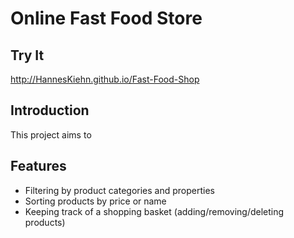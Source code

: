 # Online Fast Food Store

## Try It

http://HannesKiehn.github.io/Fast-Food-Shop

## Introduction

This project aims to

## Features

- Filtering by product categories and properties
- Sorting products by price or name
- Keeping track of a shopping basket (adding/removing/deleting products)
